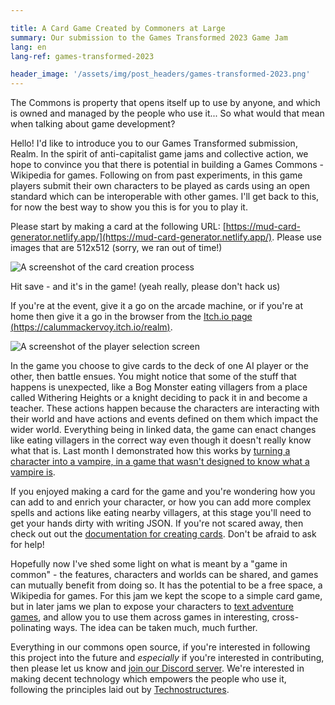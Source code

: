 ```yaml
---

title: A Card Game Created by Commoners at Large
summary: Our submission to the Games Transformed 2023 Game Jam
lang: en
lang-ref: games-transformed-2023

header_image: '/assets/img/post_headers/games-transformed-2023.png'
---
```


The Commons is property that opens itself up to use by anyone, and which is owned and managed by the people who use it... So what would that mean when talking about game development?

Hello! I'd like to introduce you to our Games Transformed submission, Realm. In the spirit of anti-capitalist game jams and collective action, we hope to convince you that there is potential in building a Games Commons - Wikipedia for games. Following on from past experiments, in this game players submit their own characters to be played as cards using an open standard which can be interoperable with other games. I'll get back to this, for now the best way to show you this is for you to play it.

Please start by making a card at the following URL: [https://mud-card-generator.netlify.app/](https://mud-card-generator.netlify.app/). Please use images that are 512x512 (sorry, we ran out of time!)

<img src="{{ '/assets/img/post_assets/games-transformed-2023/card-generator.png' | absolute_url }}" class="blog-full-image" alt="A screenshot of the card creation process" />

Hit save - and it's in the game! (yeah really, please don't hack us)

If you're at the event, give it a go on the arcade machine, or if you're at home then give it a go in the browser from the [Itch.io page (https://calummackervoy.itch.io/realm)](https://calummackervoy.itch.io/realm).

<img src="{{ '/assets/img/post_assets/games-transformed-2023/player-selection.png' | absolute_url }}" class="blog-full-image" alt="A screenshot of the player selection screen" />

In the game you choose to give cards to the deck of one AI player or the other, then battle ensues. You might notice that some of the stuff that happens is unexpected, like a Bog Monster eating villagers from a place called Withering Heights or a knight deciding to pack it in and become a teacher. These actions happen because the characters are interacting with their world and have actions and events defined on them which impact the wider world. Everything being in linked data, the game can enact changes like eating villagers in the correct way even though it doesn't really know what that is. Last month I demonstrated how this works by [turning a character into a vampire, in a game that wasn't designed to know what a vampire is](https://calum.mackervoy.com/en/2023/04/03/mud-demo.html).

<!--
<img src="{{ '/assets/img/post_headers/games-transformed-2023.png' | absolute_url }}" class="blog-full-image" alt="A screenshot of the game" />
-->

If you enjoyed making a card for the game and you're wondering how you can add to and enrich your character, or how you can add more complex spells and actions like eating nearby villagers, at this stage you'll need to get your hands dirty with writing JSON. If you're not scared away, then check out out the [documentation for creating cards](https://github.com/Multi-User-Domain/games-transformed-jam-2023/blob/master/docs/create.md). Don't be afraid to ask for help!

Hopefully now I've shed some light on what is meant by a "game in common" - the features, characters and worlds can be shared, and games can mutually benefit from doing so. It has the potential to be a free space, a Wikipedia for games. For this jam we kept the scope to a simple card game, but in later jams we plan to expose your characters to [text adventure games](https://calum.mackervoy.com/en/2022/08/26/ud-engine.html), and allow you to use them across games in interesting, cross-polinating ways. The idea can be taken much, much further.

Everything in our commons open source, if you're interested in following this project into the future and _especially_ if you're interested in contributing, then please let us know and [join our Discord server](https://discord.gg/sauZA3jCK7). We're interested in making decent technology which empowers the people who use it, following the principles laid out by [Technostructures](https://technostructures.org/en/fronts/technologie-that-empowers/).
